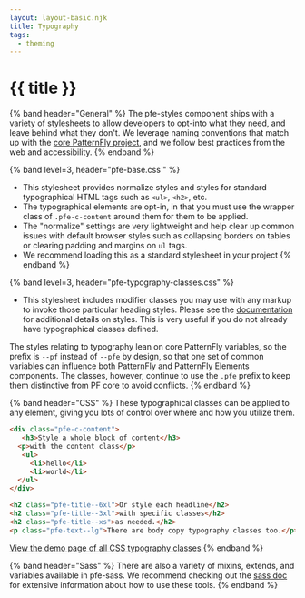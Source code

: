 ```yaml
---
layout: layout-basic.njk
title: Typography
tags:
  - theming
---
```

<pfe-band class="header" use-grid>
  <h1 slot="header">{{ title }}</h1>
</pfe-band>

{% band header="General" %}
  The pfe-styles component ships with a variety of stylesheets to allow developers to opt-into what they need, and leave behind what they don't. We leverage naming conventions that match up with the [core PatternFly project](https://github.com/patternfly/patternfly), and we follow best practices from the web and accessibility.
{% endband %}

{% band level=3, header="pfe-base.css " %}
  - This stylesheet provides normalize styles and styles for standard typographical HTML tags such as `<ul>`, `<h2>`, etc.
  - The typographical elements are opt-in, in that you must use the wrapper class of `.pfe-c-content` around them for them to be applied.
  - The "normalize" settings are very lightweight and help clear up common issues with default browser styles such as collapsing borders on tables or clearing padding and margins on `ul` tags.
  - We recommend loading this as a standard stylesheet in your project
{% endband %}

{% band level=3, header="pfe-typography-classes.css" %}
  - This stylesheet includes modifier classes you may use with any markup to invoke those particular heading styles. Please see the [documentation](https://ux.redhat.com/foundations/typography) for additional details on styles. This is very useful if you do not already have typographical classes defined.

  The styles relating to typography lean on core PatternFly variables, so the prefix is `--pf` instead of `--pfe` by design, so that one set of common variables can influence both PatternFly and PatternFly Elements components. The classes, however, continue to use the `.pfe` prefix to keep them distinctive from PF core to avoid conflicts.
{% endband %}

{% band header="CSS" %}
  These typographical classes can be applied to any element, giving you lots of control over where and how you utilize them.

  ```html
  <div class="pfe-c-content">
     <h3>Style a whole block of content</h3>
    <p>with the content class</p>
     <ul>
       <li>hello</li>
       <li>world</li>
    </ul>
  </div>

  <h2 class="pfe-title--6xl">Or style each headline</h2>
  <h2 class="pfe-title--3xl">with specific classes</h2>
  <h2 class="pfe-title--xs">as needed.</h2>
  <p class="pfe-text--lg">There are body copy typography classes too.</p>
  ```

  <pfe-cta>
    <a href="https://patternflyelements.org/elements/pfe-styles/demo/#typography">View the demo page of all CSS typography classes</a>
  </pfe-cta>
{% endband %}


{% band header="Sass" %}
  There are also a variety of mixins, extends, and variables available in pfe-sass. We recommend checking out the [sass doc](https://patternflyelements.com/elements/pfe-sass/demo/#typography-mixin-pfe-typography) for extensive information about how to use these tools. 
{% endband %}
